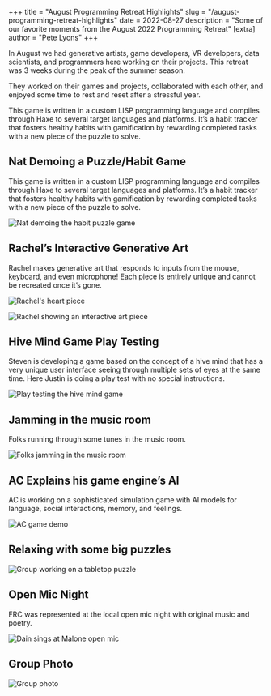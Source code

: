 +++
title = "August Programming Retreat Highlights"
slug = "/august-programming-retreat-highlights"
date = 2022-08-27
description = "Some of our favorite moments from the August 2022 Programming Retreat"
[extra]
author = "Pete Lyons"
+++

In August we had generative artists, game developers, VR developers, data scientists, and programmers here working on their projects. This retreat was 3 weeks during the peak of the summer season.

They worked on their games and projects, collaborated with each other, and enjoyed some time to rest and reset after a stressful year.

This game is written in a custom LISP programming language and compiles through Haxe to several target languages and platforms. It’s a habit tracker that fosters healthy habits with gamification by rewarding completed tasks with a new piece of the puzzle to solve.

## Nat Demoing a Puzzle/Habit  Game

This game is written in a custom LISP programming language and compiles through Haxe to several target languages and platforms. It’s a habit tracker that fosters healthy habits with gamification by rewarding completed tasks with a new piece of the puzzle to solve.

![Nat demoing the habit puzzle game](puzzle-habits.jpg)

## Rachel’s Interactive Generative Art

Rachel makes generative art that responds to inputs from the mouse, keyboard, and even microphone! Each piece is entirely unique and cannot be recreated once it’s gone.

![Rachel's heart piece](rachel-art.jpg)

![Rachel showing an interactive art piece](rachel-interactive-art.jpg)

## Hive Mind Game Play Testing

Steven is developing a game based on the concept of a hive mind that has a very unique user interface seeing through multiple sets of eyes at the same time. Here Justin is doing a play test with no special instructions.

![Play testing the hive mind game](hive-play-test.jpg)

## Jamming in the music room

Folks running through some tunes in the music room.

![Folks jamming in the music room](jamming.jpeg)

## AC Explains his game engine’s AI

AC is working on a sophisticated simulation game with AI models for language, social interactions, memory, and feelings.

![AC game demo](ac-demo.jpg)

## Relaxing with some big puzzles

![Group working on a tabletop puzzle](puzzle-group.jpeg)

## Open Mic Night

FRC was represented at the local open mic night with original music and poetry.

![Dain sings at Malone open mic](open-mic.jpeg)

## Group Photo

![Group photo](retreat-group.jpg)

